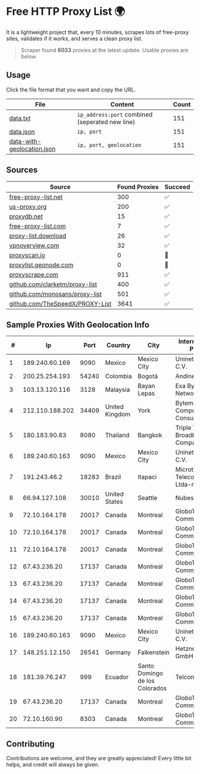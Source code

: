 
# Free HTTP Proxy List 🌍

It is a lightweight project that, every 10 minutes, scrapes lots of free-proxy sites, validates if it works, and serves a clean proxy list.


> Scraper found **6033** proxies at the latest update. Usable proxies are below.

## Usage

Click the file format that you want and copy the URL.


|File|Content|Count|
|----|-------|-----|
|[data.txt](https://raw.githubusercontent.com/themiralay/Proxy-List-World/master/data.txt)|`ip_address:port` combined (seperated new line)|151|
|[data.json](https://raw.githubusercontent.com/themiralay/Proxy-List-World/master/data.json)|`ip, port`|151|
|[data-with-geolocation.json](https://raw.githubusercontent.com/themiralay/Proxy-List-World/master/data-with-geolocation.json)|`ip, port, geolocation`|151|

## Sources

|Source|Found Proxies|Succeed|
|------|-------------|-------|
|[free-proxy-list.net](https://free-proxy-list.net)|300|✅|
|[us-proxy.org](https://www.us-proxy.org)|200|✅|
|[proxydb.net](http://proxydb.net)|15|✅|
|[free-proxy-list.com](https://free-proxy-list.com/?page=&port=&type%5B%5D=http&type%5B%5D=https&up_time=0&search=Search)|7|✅|
|[proxy-list.download](https://www.proxy-list.download/HTTP)|26|✅|
|[vpnoverview.com](https://vpnoverview.com/privacy/anonymous-browsing/free-proxy-servers)|32|✅|
|[proxyscan.io](https://www.proxyscan.io)|0|🚫|
|[proxylist.geonode.com](https://proxylist.geonode.com/api/proxy-list?limit=300&page=1&sort_by=lastChecked&sort_type=desc&protocols=http,https)|0|🚫|
|[proxyscrape.com](https://api.proxyscrape.com/v2/?request=displayproxies&protocol=http&timeout=10000&country=all&ssl=all&anonymity=all)|911|✅|
|[github.com/clarketm/proxy-list](https://raw.githubusercontent.com/clarketm/proxy-list/master/proxy-list-raw.txt)|400|✅|
|[github.com/monosans/proxy-list](https://raw.githubusercontent.com/monosans/proxy-list/main/proxies/http.txt)|501|✅|
|[github.com/TheSpeedX/PROXY-List](https://raw.githubusercontent.com/TheSpeedX/PROXY-List/master/http.txt)|3641|✅|


## Sample Proxies With Geolocation Info

|#|Ip|Port|Country|City|Internet Service Provider|
|-|--|----|-------|----|-------------------------|
|1|189.240.60.169|9090|Mexico|Mexico City|Uninet S.A. de C.V.|
|2|200.25.254.193|54240|Colombia|Bogotá|Andinet ON Line|
|3|103.13.120.116|3128|Malaysia|Bayan Lepas|Exa Bytes Network Sdn.Bhd.|
|4|212.110.188.202|34409|United Kingdom|York|Bytemark Computer Consulting Ltd /19|
|5|180.183.90.83|8080|Thailand|Bangkok|Triple T Broadband Public Company Limited|
|6|189.240.60.163|9090|Mexico|Mexico City|Uninet S.A. de C.V.|
|7|191.243.46.2|18283|Brazil|Itapaci|Microturbo Telecomunicacoes Ltda-me|
|8|66.94.127.108|30010|United States|Seattle|Nubes, LLC|
|9|72.10.164.178|20017|Canada|Montreal|GloboTech Communications|
|10|72.10.164.178|20017|Canada|Montreal|GloboTech Communications|
|11|72.10.164.178|20017|Canada|Montreal|GloboTech Communications|
|12|67.43.236.20|17137|Canada|Montreal|GloboTech Communications|
|13|67.43.236.20|17137|Canada|Montreal|GloboTech Communications|
|14|67.43.236.20|17137|Canada|Montreal|GloboTech Communications|
|15|67.43.236.20|17137|Canada|Montreal|GloboTech Communications|
|16|189.240.60.163|9090|Mexico|Mexico City|Uninet S.A. de C.V.|
|17|148.251.12.150|26541|Germany|Falkenstein|Hetzner Online GmbH|
|18|181.39.76.247|999|Ecuador|Santo Domingo de los Colorados|Telconet S.A|
|19|67.43.236.20|17137|Canada|Montreal|GloboTech Communications|
|20|72.10.160.90|8303|Canada|Montreal|GloboTech Communications|



## Contributing

Contributions are welcome, and they are greatly appreciated! Every
little bit helps, and credit will always be given.

